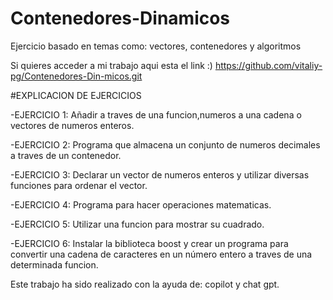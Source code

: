 # Contenedores-Dinamicos
Ejercicio basado en temas como: vectores, contenedores y algoritmos

Si quieres acceder a mi trabajo aqui esta el link :) https://github.com/vitaliy-pg/Contenedores-Din-micos.git

#EXPLICACION DE EJERCICIOS

-EJERCICIO 1: Añadir a traves de una funcion,numeros a una cadena o vectores de numeros enteros.

-EJERCICIO 2: Programa que almacena un conjunto de numeros decimales a traves de un contenedor.

-EJERCICIO 3: Declarar un vector de numeros enteros y utilizar diversas funciones para ordenar el vector.

-EJERCICIO 4: Programa para hacer operaciones matematicas.

-EJERCICIO 5: Utilizar una funcion para mostrar su cuadrado.

-EJERCICIO 6: Instalar la biblioteca boost y crear un programa para convertir una cadena de caracteres en un número entero a traves de una determinada funcion.

Este trabajo ha sido realizado con la ayuda de: copilot y chat gpt.
